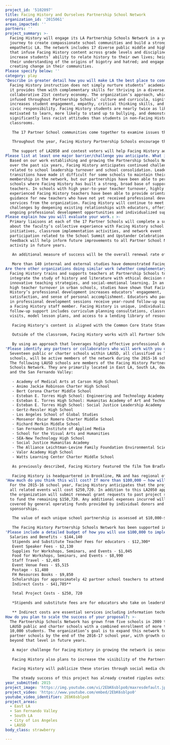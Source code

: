 ```yaml
---
project_id: '5102097'
title: Facing History and Ourselves Partnership School Network
organization_id: '2015061'
areas_impacted: ''
partners: ''
project_summary: >-
  Facing History will engage its LA Partnership Schools Network in a year-long
  journey to create compassionate school communities and build a stronger, more
  empathetic LA. The network includes 17 diverse public middle and high schools
  that infuse Facing History content across grade levels and disciplines to
  increase students’ ability to relate history to their own lives; heighten
  their understanding of the origins of bigotry and hatred; and engage them in
  creating change in their communities.
Please specify below: ''
category: play
'Describe in greater detail how you will make LA the best place to connect:': >-
  Facing History instruction does not simply nurture students’ academic growth;
  it provides them with complementary skills for thriving in a diverse,
  collaborative 21st century economy. The organization’s approach, which is
  infused throughout Partnership Schools’ culture and curricula, significantly
  increases student engagement, empathy, critical thinking skills, and sense of
  civic responsibility. Facing History students are nearly twice as likely to be
  motivated to learn, more likely to stand up to bullying, and demonstrate
  significantly less racist attitudes than students in non-Facing History
  classrooms.
   
   The 17 Partner School communities come together to examine issues that affect all LA citizens. To kick off the 2015-16 school year, students, teachers, administrators, and parents from diverse neighborhoods across the city attended the annual Partner School Summit on Saturday, October 3. This year’s Partner School Network theme is “The Promise of Los Angeles.” The summit featured the film Tom Bradley’s Impossible Dream. This film tells the powerful story of how Mr. Bradley became the first mayor of a major American city without a black majority. Mr. Bradley built a coalition of African Americans, Jews, Whites, Mexican Americans, and Asian Americans who came together in support of common values. After viewing the film, participants examined its lessons and created action plans to reshape or improve their respective school cultures. These projects empower students to be active participants in building inclusive and effective learning environments and communities. 
   
   Throughout the year, Facing History Partnership Schools encourage their students to act as “upstanders”—people who take action to address problems in their communities, as opposed to bystanders who do nothing. At the conclusion of the school year, the network reconvenes for the Upstander Celebration, which honors students who have taken positive action in their schools and communities.
   
   The support of LA2050 and contest voters will help Facing History add four schools to the network this year. If brought to scale, the Facing History Partner School Network will not only help enhance the quality of education in LA by 2050, but also build a future generation of compassionate, inclusive, and thoughtful leaders.
Please list at least one major barrier/challenge you anticipate. What is your strategy for overcoming these obstacles?: >-
  Based on our work establishing and growing the Partnership Schools Network
  over the past six years, Facing History anticipates continued challenges
  related to school leadership turnover and school consolidation. Leadership
  transitions have made it difficult for some schools to maintain their
  membership in the network, but our partnerships have been able to persevere in
  schools where Facing History has built a strong, broad base of support among
  teachers. In schools with high year-to-year teacher turnover, highly
  experienced Facing History teachers have been able to provide orientation and
  guidance for new teachers who have not yet received professional development
  services from the organization. Facing History will continue to meet these
  challenges by deepening existing relationships with educators, offering them
  ongoing professional development opportunities and individualized support.
Please explain how you will evaluate your work.: >-
  Primary liaisons at each of the 17 Partner Schools will complete a survey
  about the faculty’s collective experience with Facing History school climate
  initiatives, classroom implementation activities, and network event
  participation related to the School Summit and Upstander Celebration. This
  feedback will help inform future improvements to all Partner School Network
  activity in future years.
   
   An additional measure of success will be the overall renewal rate of Partnership Schools for the 2016-17 school year. 
   
   More than 140 internal and external studies have demonstrated Facing History’s positive impact on students. Among many findings, these studies show that Facing History students: have increased understanding and willingness to interact with other ethnic groups; marked decreases in racist attitudes; and reduced fighting behavior.
Are there other organizations doing similar work (whether complementary or competitive)? What is unique about your proposed approach?: >-
  Facing History trains and supports teachers at Partnership Schools to
  integrate the study of history and literature with ethical decision making,
  innovative teaching strategies, and social-emotional learning. In an era of
  high teacher turnover in urban schools, studies have shown that Facing
  History’s professional development increases educators’ engagement,
  satisfaction, and sense of personal accomplishment. Educators who participate
  in professional development sessions receive year-round follow-up support from
  a Facing History staff member. Facing History is unique, individualized
  follow-up support includes curriculum planning consultations, classroom
  visits, model lesson plans, and access to a lending library of resources.
   
   Facing History's content is aligned with the Common Core State Standards (CCSS) in literacy. CCSS implementation tools and resources are integrated into the organization's professional development offerings to providing teachers with support for these instructional shifts. Facing History recently completed a two-year project funded by the Bill & Melinda Gates Foundation (BMGF) that expanded the organization’s CCSS-aligned resources and support, and was recently approved for a new, two year grant from BMGF to continue this work. The 2015 guide from the Collaborative for Academic, Social, and Emotional Learning (CASEL) cited Facing History as the only organization with well-designed, evidence-based programs that impact students’ social and emotional development at both the middle and high school levels. 
   
   Outside of the classroom, Facing History works with all Partner School faculty on positive school climate initiatives to enhance students’ leadership competencies and create safe, reflective learning environments. On-site trainings help faculty members develop a school-wide vocabulary that encourages unity and a shared sense of ownership of the school community among all students.
   
   By using an approach that leverages highly effective professional development for educators, Facing History’s Partner School Network is able to improve students’ academic engagement and social-emotional learning, nurture hard-working teachers, and build safe, inclusive learning communities that prepare students for success in work, life, and civil society.
'Please identify any partners or collaborators who will work with you on this project. How much of the $100,000 grant award will each partner receive?': >-
  Seventeen public or charter schools within LAUSD, all classified as Title I
  schools, will be active members of the network during the 2015-16 school year.
  The following LAUSD schools are members of the Facing History Partnership
  Schools Network. They are primarily located in East LA, South LA, downtown,
  and the San Fernando Valley:
   
   - Academy of Medical Arts at Carson High School
   - Animo Jackie Robinson Charter High School 
   - Bert Corona Charter Middle School
   - Esteban E. Torres High School: Engineering and Technology Academy
   - Esteban E. Torres High School: Humanitas Academy of Art and Technology
   - Esteban E. Torres High School: Social Justice Leadership Academy
   - Gertz-Ressler High School
   - Los Angeles School of Global Studies
   - Monsenor Oscar Romero Charter Middle School
   - Richard Merkin Middle School
   - San Fernando Institute of Applied Media
   - School for the Visual Arts and Humanities
   - SEA-New Technology High School
   - Social Justice Humanitas Academy
   - The Alliance Leichtman-Levine Family Foundation Environmental Science High School
   - Valor Academy High School
   - Watts Learning Center Charter Middle School
   
   As previously described, Facing History featured the film Tom Bradley’s Impossible Dream as part of the School Summit event held on October 3rd. This event was held in collaboration with the filmmakers and the family of Mr. Bradley. The film, which has not yet been released to the public, was followed by a panel discussion with filmmaker Alison Sotomayor and Tom Bradley’s daughter, long-time teacher Lorraine Bradley. A copy of the film has been provided to each partner school with many network members planning to screen the film during the school year for their student bodies. Ms. Sotomayor and Ms. Bradley hope to attend many of these screenings and participate in Q&A sessions for students to enhance their understanding of the film’s message. 
   
   Facing History is headquartered in Brookline, MA and has regional offices in Chicago, Cleveland, Denver, New England, New York, and San Francisco in addition to LA with international partner affiliates in Toronto and London. Facing History staff regularly share best practices, resources, and strategies with one another. LA teachers and students are therefore being supported by an entire network of professional development experts that have a breadth of experience far beyond the confines of the city.
'How much do you think this will cost? If more than $100,000 – how will you cover the additional costs?': >-
  For the 2015-16 school year, Facing History anticipates that the project and
  all related events will cost $250,720. In addition to this LA2050 application,
  the organization will submit renewal grant requests to past project supporters
  to fund the remaining $150,720. Any additional expenses incurred will be
  covered by general operating funds provided by individual donors and event
  sponsorships. 
   
   The value of each unique school partnership is assessed at $10,000-$25,000, depending on the level of services needed. Bringing on a new Partnership Schools, for instance, has higher costs than maintaining a Partner School, including more initial teacher training, class sets of books and educational resources, and more Facing History staff assistance for implementing positive school culture initiatives in their first year of membership. Facing History has four new member schools during the 2015-16 school year. The $100,000 grant from LA2050 would fully fund these four new partner schools, allowing for projected growth to continue into future years.
   
   The Facing History Partnership Schools Network has been supported in the past by many generous individual donors and private foundation grants. The network began as a pilot program funded by the Johnny Carson Foundation in 2009 with five charter members. Since that initial investment, the Johnny Carson Foundation has provided additional support to fund the network’s growth. Additional funding for the network has been generously provided by the Rose Hills Foundation, the Harold McAlister Charitable Foundation, and the Weingart Foundation.
'Please include a detailed budget of how you will use $100,000 to implement this project.': |-
  Salaries and Benefits - $144,140
   Stipends and Substitute Teacher Fees for educators - $12,300*
   Event Speaker Fees - $2,130
   Supplies for Workshops, Seminars, and Events - $1,045
   Food for Workshops, Seminars, and Events - $8,990
   Staff Travel - $2,485
   Event Venue Fees - $5,515
   Postage - $1,480
   FH Resources Books - $9,850
   Scholarships for approximately 42 partner school teachers to attend professional development - $21,000
   Indirect Costs - $41,785**
   
   Total Project Costs - $250, 720
   
   *Stipends and substitute fees are for educators who take on leadership roles in carrying out Facing History activities at their schools, which requires additional training sessions and meetings. Partner School teachers are also invited to a symposium on urban education, held annually in the Spring, which requires substitute time as well.
   
   ** Indirect costs are essential services including information technology, human resources, and finance.
How do you plan to scale the success of your proposal?: >-
  The Partnership Schools Network has grown from five schools in 2009 to 17
  LAUSD public and charter schools with a combined enrollment of more than
  10,000 students. The organization’s goal is to expand this network to 25
  partner schools by the end of the 2016-17 school year, with growth continuing
  beyond that level in future years.
   
   A major challenge for Facing History in growing the network is securing the monetary and staffing resources needed to meet the current demand of LAUSD schools that want to join the network. As previously described, new network schools require approximately $25,000 worth of professional development support and resources. The LA2050 grant would fully fund the activation of four new partnership schools in 2015-16. 
   
   Facing History also plans to increase the visibility of the Partnership Schools Network in order to scale up, creating additional demand from non-member schools and inspiring upstanding behavior in students and adults throughout the city. The culminating event for the Partnership Schools Network each year is an Upstander Celebration in which network schools nominate students who have gone above and beyond in service of others. Two examples from last year’s celebration event exemplify the powerful example that Facing History’s Partnership Schools can provide for the LA community. Students at Watts Learning Center Charter Middle School undertook a comprehensive project that cleaned up a once blighted neighborhood street. Graduating seniors at the Academy of Medical Arts, Carson High School transformed an unused part of their school grounds into an outdoor classroom for students and community members to study plants and learn how to use container gardens to grow food. 
   
   Facing History will publicize these stories through social media channels, blog posts, and newsletters in addition to seeking broadcast and print media coverage. These stories inspire others throughout LA and raise awareness of the network’s positive impact on LAUSD.
   
   The steady success of this project has already created ripples outside of LA. The Partner School Network model is now being replicated in other regions of the country. Chicago, Cleveland, and Memphis are now either operating or about to launch school networks that will leverage best practices from the LA network’s six years of operation.
year_submitted: 2015
project_image: 'https://img.youtube.com/vi/2EbK6sblpo0/maxresdefault.jpg'
project_video: 'https://www.youtube.com/embed/2EbK6sblpo0'
youtube_video_identifier: 2EbK6sblpo0
project_areas:
  - East LA
  - San Fernando Valley
  - South LA
  - City of Los Angeles
  - LAUSD
body_class: strawberry

---
```

